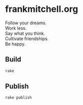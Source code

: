 # frankmitchell.org #

Follow your dreams.  
Work less.  
Say what you think.  
Cultivate friendships.  
Be happy.  

## Build ##

~~~bash
rake
~~~

## Publish ##

~~~bash
rake publish
~~~
